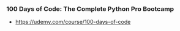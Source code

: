 ### 100 Days of Code: The Complete Python Pro Bootcamp

- https://udemy.com/course/100-days-of-code
